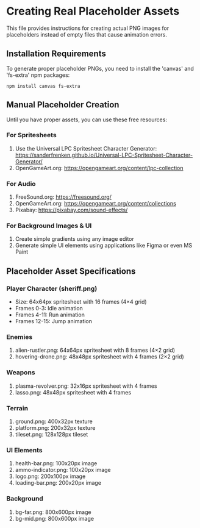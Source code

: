 # Creating Real Placeholder Assets

This file provides instructions for creating actual PNG images for placeholders
instead of empty files that cause animation errors.

## Installation Requirements

To generate proper placeholder PNGs, you need to install the 'canvas' and 'fs-extra' npm packages:

```
npm install canvas fs-extra
```

## Manual Placeholder Creation

Until you have proper assets, you can use these free resources:

### For Spritesheets
1. Use the Universal LPC Spritesheet Character Generator: https://sanderfrenken.github.io/Universal-LPC-Spritesheet-Character-Generator/
2. OpenGameArt.org: https://opengameart.org/content/lpc-collection

### For Audio
1. FreeSound.org: https://freesound.org/
2. OpenGameArt.org: https://opengameart.org/content/collections
3. Pixabay: https://pixabay.com/sound-effects/

### For Background Images & UI
1. Create simple gradients using any image editor
2. Generate simple UI elements using applications like Figma or even MS Paint

## Placeholder Asset Specifications

### Player Character (sheriff.png)
- Size: 64x64px spritesheet with 16 frames (4×4 grid)
- Frames 0-3: Idle animation
- Frames 4-11: Run animation
- Frames 12-15: Jump animation

### Enemies
1. alien-rustler.png: 64x64px spritesheet with 8 frames (4×2 grid)
2. hovering-drone.png: 48x48px spritesheet with 4 frames (2×2 grid)

### Weapons
1. plasma-revolver.png: 32x16px spritesheet with 4 frames
2. lasso.png: 48x48px spritesheet with 4 frames

### Terrain
1. ground.png: 400x32px texture
2. platform.png: 200x32px texture
3. tileset.png: 128x128px tileset

### UI Elements
1. health-bar.png: 100x20px image
2. ammo-indicator.png: 100x20px image
3. logo.png: 200x100px image
4. loading-bar.png: 200x20px image

### Background
1. bg-far.png: 800x600px image
2. bg-mid.png: 800x600px image
